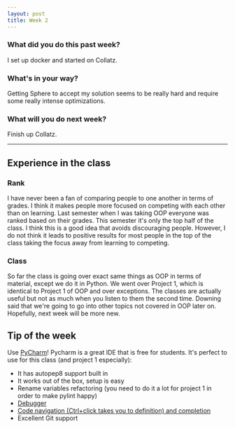 ```yaml
---
layout: post
title: Week 2
---
```


### __What did you do this past week?__
I set up docker and started on Collatz. 

### __What's in your way?__
Getting Sphere to accept my solution seems to be really hard and require some really intense optimizations. 

### __What will you do next week?__
Finish up Collatz. 

---

## Experience in the class
### Rank
I have never been a fan of comparing people to one another in terms of grades. 
I think it makes people more focused on competing with each other than on learning. 
Last semester when I was taking OOP everyone was ranked based on their grades. This semester it's only the top half of 
the class. I think this is a good idea that avoids discouraging people. However, I do not think
it leads to positive results for most people in the top of the class taking the focus away from learning to competing. 

### Class
So far the class is going over exact same things as OOP in terms of material, except we do it in Python. We went over 
Project 1, which is identical to Project 1 of OOP and over exceptions. The classes are actually useful but not as much
when you listen to them the second time. Downing said that we're going to go into other topics not covered in OOP later on. 
Hopefully, next week will be more new. 

## Tip of the week
Use [PyCharm](https://www.jetbrains.com/pycharm/)! Pycharm is a great IDE that is free for students. 
It's perfect to use for this class (and project 1 especially):
* It has autopep8 support built in
* It works out of the box, setup is easy
* Rename variables refactoring (you need to do it a lot for project 1 in order to make pylint happy)
* [Debugger](https://www.youtube.com/watch?v=QJtWxm12Eo0)
* [Code navigation (Ctrl+click takes you to definition) and completion](https://www.jetbrains.com/pycharm/features/coding_assistance.html)
* Excellent Git support
